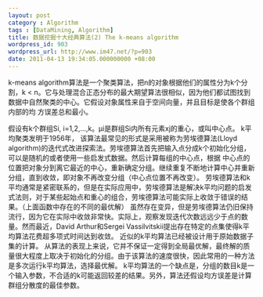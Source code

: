 ```yaml
---
layout: post
category : Algorithm
tags : [DataMining, Algorithm]
title: 数据挖掘十大经典算法(2) The k-means algorithm
wordpress_id: 903
wordpress_url: http://www.im47.net/?p=903
date: 2011-04-13 19:34:05.000000000 +08:00
---
```

k-means algorithm算法是一个聚类算法，把n的对象根据他们的属性分为k个分割，k &lt; n。它与处理混合正态分布的最大期望算法很相似，因为他们都试图找到数据中自然聚类的中心。它假设对象属性来自于空间向量，并且目标是使各个群组内部的均 方误差总和最小。

假设有k个群组Si, i=1,2,...,k。μi是群组Si内所有元素xj的重心，或叫中心点。
k平均聚类发明于1956年， 该算法最常见的形式是采用被称为劳埃德算法(Lloyd algorithm)的迭代式改进探索法。劳埃德算法首先把输入点分成k个初始化分组，可以是随机的或者使用一些启发式数据。然后计算每组的中心点，根据 中心点的位置把对象分到离它最近的中心，重新确定分组。继续重复不断地计算中心并重新分组，直到收敛，即对象不再改变分组（中心点位置不再改变）。
劳埃德算法和k平均通常是紧密联系的，但是在实际应用中，劳埃德算法是解决k平均问题的启发式法则，对于某些起始点和重心的组合，劳埃德算法可能实际上收敛于错误的结果。（上面函数中存在的不同的最优解）
虽然存在变异，但是劳埃德算法仍旧保持流行，因为它在实际中收敛非常快。实际上，观察发现迭代次数远远少于点的数量。然而最近，David Arthur和Sergei Vassilvitskii提出存在特定的点集使得k平均算法花费超多项式时间达到收敛。
近似的k平均算法已经被设计用于原始数据子集的计算。
从算法的表现上来说，它并不保证一定得到全局最优解，最终解的质量很大程度上取决于初始化的分组。由于该算法的速度很快，因此常用的一种方法是多次运行k平均算法，选择最优解。
k平均算法的一个缺点是，分组的数目k是一个输入参数，不合适的k可能返回较差的结果。另外，算法还假设均方误差是计算群组分散度的最佳参数。
